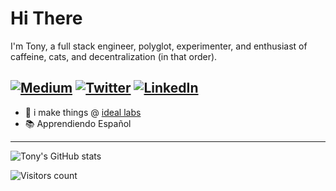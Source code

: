 # Hi There
I'm Tony, a full stack engineer, polyglot, experimenter, and enthusiast of caffeine, cats, and decentralization (in that order). 

[![Medium](https://img.shields.io/badge/Medium-%23000000.svg?style=for-the-badge&logo=Medium&logoColor=white)](https://medium.com/@tonyrriemer)
[![Twitter](https://img.shields.io/badge/driemworks-%231DA1F2.svg?style=for-the-badge&logo=Twitter&logoColor=white)](https://twitter.com/driemworks)
 [![LinkedIn](https://img.shields.io/badge/linkedin-%230077B5.svg?style=for-the-badge&logo=linkedin&logoColor=white)](https://www.linkedin.com/in/tony-riemer/)
---
- 🔭 i make things @ [ideal labs](https://github.com/ideal-lab5)
- 📚 Apprendiendo Español
---
![Tony's GitHub stats](https://github-readme-stats.vercel.app/api?username=driemworks&show_icons=true)

![Visitors count](https://profile-counter.glitch.me/driemworks/count.svg)
